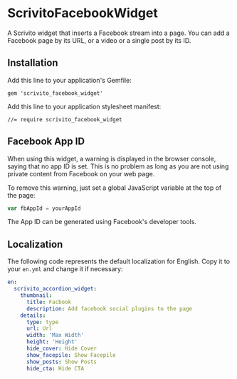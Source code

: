# ScrivitoFacebookWidget

A Scrivito widget that inserts a Facebook stream into a page. You can add a Facebook page by its URL, or a video or a single post by its ID.

## Installation

Add this line to your application's Gemfile:

    gem 'scrivito_facebook_widget'

Add this line to your application stylesheet manifest:

    //= require scrivito_facebook_widget

## Facebook App ID

When using this widget, a warning is displayed in the browser console, saying that no app ID is set. This is no problem as long as you are not using private content from Facebook on your web page.

To remove this warning, just set a global JavaScript variable at the top of the page:

```javascript
var fbAppId = yourAppId
```

The App ID can be generated using Facebook's developer tools.

## Localization

The following code represents the default localization for English. Copy it to your `en.yml` and change it if necessary:

```yaml
en:
  scrivito_accordion_widget:
    thumbnail:
      title: Facbook
      description: Add facebook social plugins to the page
    details:
      type: type
      url: Url
      width: 'Max Width'
      height: 'Height'
      hide_cover: Hide Cover
      show_facepile: Show Facepile
      show_posts: Show Posts
      hide_cta: Hide CTA
```

